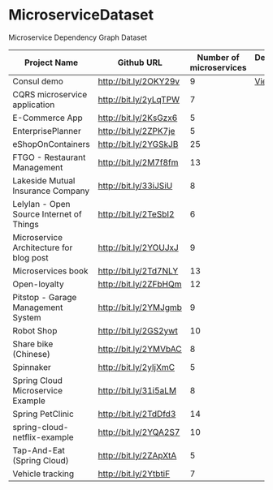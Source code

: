 # MicroserviceDataset
Microservice Dependency Graph Dataset


| Project Name                                     | Github URL                   | Number of microservices | Dependency Graph |
|------------------------------------------|-----------------------|-------------------------| -------------------------|
| Consul demo                              | http://bit.ly/2OKY29v | 9                       | <a href="https://github.com/clowee/MicroDepGraph/raw/master/resultGraphs/ftgo-application-master.png" download="ftgo-application-master.svg">View</a> |
| CQRS microservice application            | http://bit.ly/2yLqTPW | 7                       |  |
| E-Commerce App                           | http://bit.ly/2KsGzx6 | 5                       |  |
| EnterprisePlanner                        | http://bit.ly/2ZPK7je | 5                       |  |
| eShopOnContainers                        | http://bit.ly/2YGSkJB | 25                      |  |
| FTGO - Restaurant Management             | http://bit.ly/2M7f8fm | 13                      |  |
| Lakeside Mutual Insurance Company        | http://bit.ly/33iJSiU | 8                       |  |
| Lelylan - Open Source Internet of Things | http://bit.ly/2TeSbI2 | 6                       |  |
| Microservice Architecture for blog post  | http://bit.ly/2YOUJxJ | 9                       |  |
| Microservices book                       | http://bit.ly/2Td7NLY | 13                      |  |
| Open-loyalty                             | http://bit.ly/2ZFbHQm | 12                      |  |
| Pitstop - Garage Management System       | http://bit.ly/2YMJgmb | 9                       |  |
| Robot Shop                               | http://bit.ly/2GS2ywt | 10                      |  |
| Share bike (Chinese)                     | http://bit.ly/2YMVbAC | 8                       |  |
| Spinnaker                                | http://bit.ly/2yIjXmC | 5                       |  |
| Spring Cloud Microservice Example        | http://bit.ly/31i5aLM | 8                       |  |
| Spring PetClinic                         | http://bit.ly/2TdDfd3 | 14                      |  |
| spring-cloud-netflix-example             | http://bit.ly/2YQA2S7 | 10                      |  |
| Tap-And-Eat (Spring Cloud)               | http://bit.ly/2ZApXtA | 5                       |  |
| Vehicle tracking                         | http://bit.ly/2YtbtiF | 7                       |  |